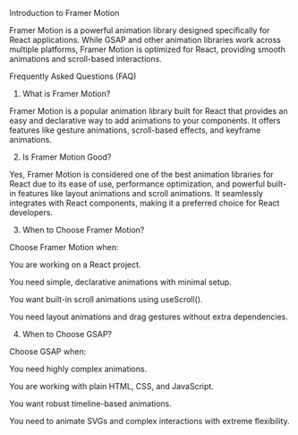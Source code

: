 Introduction to Framer Motion

Framer Motion is a powerful animation library designed specifically for React applications. While GSAP and other animation libraries work across multiple platforms, Framer Motion is optimized for React, providing smooth animations and scroll-based interactions.

Frequently Asked Questions (FAQ)

1. What is Framer Motion?

Framer Motion is a popular animation library built for React that provides an easy and declarative way to add animations to your components. It offers features like gesture animations, scroll-based effects, and keyframe animations.

2. Is Framer Motion Good?

Yes, Framer Motion is considered one of the best animation libraries for React due to its ease of use, performance optimization, and powerful built-in features like layout animations and scroll animations. It seamlessly integrates with React components, making it a preferred choice for React developers.

3. When to Choose Framer Motion?

Choose Framer Motion when:

You are working on a React project.

You need simple, declarative animations with minimal setup.

You want built-in scroll animations using useScroll().

You need layout animations and drag gestures without extra dependencies.

4. When to Choose GSAP?

Choose GSAP when:

You need highly complex animations.

You are working with plain HTML, CSS, and JavaScript.

You want robust timeline-based animations.

You need to animate SVGs and complex interactions with extreme flexibility.
